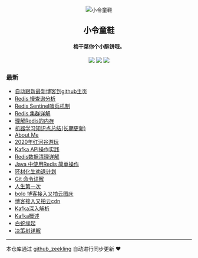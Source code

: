 <p align="center"><img alt="小令童鞋" src="https://img.zeekling.cn/images/2020/02/23/logo.th.png"></p><h2 align="center">
小令童鞋
</h2>

<h4 align="center">梅干菜你个小酥饼哦。</h4>
<p align="center"><a title="小令童鞋" target="_blank" href="https://github.com/zeekling/zeekling"><img src="https://img.shields.io/github/last-commit/zeekling/zeekling.svg?style=flat-square&color=FF9900"></a>
<a title="GitHub repo size in bytes" target="_blank" href="https://github.com/zeekling/zeekling"><img src="https://img.shields.io/github/repo-size/zeekling/zeekling.svg?style=flat-square"></a>
<a title="Hits" target="_blank" href="https://github.com/zeekling/hits"><img src="https://hits.b3log.org/zeekling/zeekling.svg"></a></p>

### 最新

* [自动跟新最新博客到github主页](https://www.zeekling.cn/articles/2020/07/26/1595773591724.html)
* [Redis 慢查询分析](https://www.zeekling.cn/articles/2020/07/23/1595493094855.html)
* [Redis Sentinel哨兵机制](https://www.zeekling.cn/articles/2020/07/21/1595343778998.html)
* [Redis 集群详解](https://www.zeekling.cn/articles/2020/07/21/1595342026052.html)
* [理解Redis的内存](https://www.zeekling.cn/articles/2020/07/04/1593860561539.html)
* [机器学习知识点总结(长期更新)](https://www.zeekling.cn/articles/2019/08/14/1565788128215.html)
* [About Me](https://www.zeekling.cn/aboutMe.html)
* [2020年红河谷游玩](https://www.zeekling.cn/articles/2020/06/06/1591450599075.html)
* [Kafka API操作实践](https://www.zeekling.cn/articles/2020/05/17/1589721212901.html)
* [Redis数据清理详解](https://www.zeekling.cn/articles/2020/06/22/1592922698436.html)
* [Java 中使用Redis 简单操作](https://www.zeekling.cn/articles/2020/06/22/1592757637089.html)
* [环材化生劝退计划](https://www.zeekling.cn/articles/2020/06/17/1592323471534.html)
* [Git 命令详解](https://www.zeekling.cn/articles/2019/12/01/1575184426144.html)
* [人生第一次](https://www.zeekling.cn/articles/2020/03/22/1584880355664.html)
* [bolo 博客接入又拍云图床](https://www.zeekling.cn/articles/2020/06/09/1591638203577.html)
* [博客接入又拍云cdn](https://www.zeekling.cn/articles/2020/06/07/1591520906274.html)
* [Kafka深入解析](https://www.zeekling.cn/articles/2020/05/24/1590327441358.html)
* [Kafka概述](https://www.zeekling.cn/articles/2020/05/24/1590324636321.html)
* [白蛇缘起](https://www.zeekling.cn/articles/2019/07/14/1563077032010.html)
* [决策树详解](https://www.zeekling.cn/articles/2019/07/20/1563605756560.html)



---

本仓库通过 [github_zeekling](https://git.zeekling.cn/zeekling/github_zeekling) 自动进行同步更新 ❤️ 